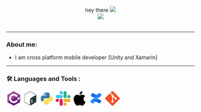 <div id="body" align="center">
    hey there
    <img src="https://media.giphy.com/media/hvRJCLFzcasrR4ia7z/giphy.gif" width="30px"/>
</div>
<div align="center">
    <img src="https://media.giphy.com/media/qgQUggAC3Pfv687qPC/giphy.gif" height="300"/>
</div>
<div id="badges" align="center">
  <img src="https://komarev.com/ghpvc/?username=artem-karaman&style=flat-square&color=blue" alt=""/>
</div>


---
### About me:</br>
- I am cross platform mobile developer [Unity and Xamarin]

---

### :hammer_and_wrench: Languages and Tools :
<div>
  <img src="https://github.com/devicons/devicon/blob/master/icons/csharp/csharp-original.svg" alt="csharp" width="40" height="40"/>
  <img src="https://github.com/devicons/devicon/blob/master/icons/bash/bash-original.svg" alt="csharp" width="40" height="40"/>
    <img src="https://github.com/devicons/devicon/blob/master/icons/python/python-original.svg" alt="csharp" width="40" height="40"/>
    <img src="https://github.com/devicons/devicon/blob/master/icons/slack/slack-original.svg" alt="csharp" width="40" height="40"/>
    <img src="https://github.com/devicons/devicon/blob/master/icons/apple/apple-original.svg" alt="csharp" width="40" height="40"/>
    <img src="https://github.com/devicons/devicon/blob/master/icons/confluence/confluence-original.svg" alt="csharp" width="40" height="40"/>
    <img src="https://github.com/devicons/devicon/blob/master/icons/git/git-original.svg" alt="csharp" width="40" height="40"/>
    
</div>

<!--
**artem-karaman/artem-karaman** is a ✨ _special_ ✨ repository because its `README.md` (this file) appears on your GitHub profile.

Here are some ideas to get you started:

- 🔭 I’m currently working on ...
- 🌱 I’m currently learning ...
- 👯 I’m looking to collaborate on ...
- 🤔 I’m looking for help with ...
- 💬 Ask me about ...
- 📫 How to reach me: ...
- 😄 Pronouns: ...
- ⚡ Fun fact: ...
-->
